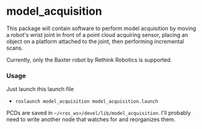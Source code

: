 # model_acquisition
This package will contain software to perform model acquisition by moving a robot's wrist joint in front of a point cloud acquiring sensor, placing an object on a platform attached to the joint, then performing incremental scans.

Currently, only the Baxter robot by Rethink Robotics is supported.

### Usage
Just launch this launch file
 - `roslaunch model_acquisition model_acquisition.launch`

PCDs are saved in `~/<ros_ws>/devel/lib/model_acquisition`.
I'll probably need to write another node that watches for and reorganizes them.
